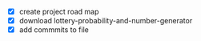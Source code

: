 - [x] create project road map
- [x] download lottery-probability-and-number-generator
- [x] add commmits to file
